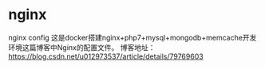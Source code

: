 # nginx
nginx config
这是docker搭建nginx+php7+mysql+mongodb+memcache开发环境这篇博客中Nginx的配置文件。
博客地址：https://blog.csdn.net/u012973537/article/details/79769603

